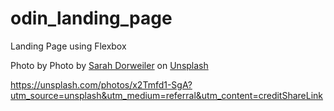 # odin_landing_page
Landing Page using Flexbox

Photo by Photo by <a href="https://unsplash.com/@sarahdorweiler?utm_source=unsplash&utm_medium=referral&utm_content=creditCopyText">Sarah Dorweiler</a> on <a href="https://unsplash.com/@christenbroddle/likes?utm_source=unsplash&utm_medium=referral&utm_content=creditCopyText">Unsplash</a>
  
  https://unsplash.com/photos/x2Tmfd1-SgA?utm_source=unsplash&utm_medium=referral&utm_content=creditShareLink
